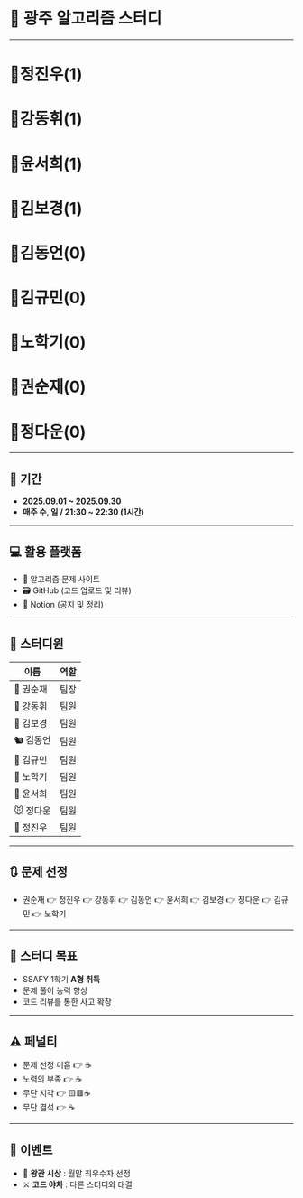 # 👑 광주 알고리즘 스터디

---

# 👑정진우(1)

# 👑강동휘(1)

# 👑윤서희(1)

# 👑김보경(1)

# 👑김동언(0)

# 👑김규민(0)

# 👑노학기(0)

# 👑권순재(0)

# 👑정다운(0)

---

## 📅 기간

- **2025.09.01 ~ 2025.09.30**
- **매주 수, 일 / 21:30 ~ 22:30 (1시간)**

---

## 💻 활용 플랫폼

- 🔗 알고리즘 문제 사이트
- 🗃️ GitHub (코드 업로드 및 리뷰)
- 📒 Notion (공지 및 정리)

---

## 👥 스터디원

| 이름      | 역할 |
| --------- | ---- |
| 🐥 권순재 | 팀장 |
| 🐰 강동휘 | 팀원 |
| 🐺 김보경 | 팀원 |
| 🐿️ 김동언 | 팀원 |
| 🐘 김규민 | 팀원 |
| 🐼 노학기 | 팀원 |
| 🦊 윤서희 | 팀원 |
| 🐭 정다운 | 팀원 |
| 🐳 정진우 | 팀원 |

---

## 🔃 문제 선정

- 권순재 👉 정진우 👉 강동휘 👉 김동언 👉 윤서희 👉 김보경 👉 정다운 👉 김규민 👉 노학기
 
---

## 🎯 스터디 목표

- SSAFY 1학기 **A형 취득**
- 문제 풀이 능력 향상
- 코드 리뷰를 통한 사고 확장

---

## ⚠️ 페널티

- 문제 선정 미흡 👉 ☕
- 노력의 부족 👉 ☕
- 무단 지각 👉 🟨🟥☕
- 무단 결석 👉 ☕

---

## 🎁 이벤트

- 👑 **왕관 시상** : 월말 최우수자 선정
- ⚔️ **코드 야차** : 다른 스터디와 대결
